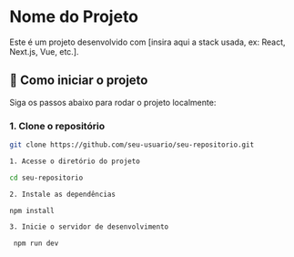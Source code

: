 # Nome do Projeto

Este é um projeto desenvolvido com [insira aqui a stack usada, ex: React, Next.js, Vue, etc.].

## 🚀 Como iniciar o projeto

Siga os passos abaixo para rodar o projeto localmente:

### 1. Clone o repositório

```bash
git clone https://github.com/seu-usuario/seu-repositorio.git 

1. Acesse o diretório do projeto

cd seu-repositorio 

2. Instale as dependências 

npm install 

3. Inicie o servidor de desenvolvimento

 npm run dev
